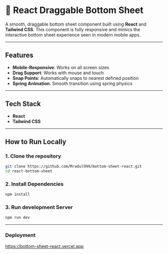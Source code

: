   # 🚀 React Draggable Bottom Sheet
  
  A smooth, draggable bottom sheet component built using **React** and **Tailwind CSS**. This component is fully responsive and mimics the interactive bottom sheet experience seen in modern mobile apps.
  
  ---
  
  ##  Features
  
  -  **Mobile-Responsive**: Works on all screen sizes
  -  **Drag Support**: Works with mouse and touch
  -  **Snap Points**: Automatically snaps to nearest defined position
  -  **Spring Animation**: Smooth transition using spring physics
  
  ---
  
  ##  Tech Stack
  
  - **React**
  - **Tailwind CSS**
  
  ---
  ##  How to Run Locally
  
  ### 1. Clone the repository
  
  ```bash
  git clone https://github.com/Mradul999/bottom-sheet-react.git
  cd react-bottom-sheet

```
### 2. Install Dependencies
```bash
npm install
```
### 3. Run development Server
```bash
npm run dev
```
---
### Deployment 
https://bottom-sheet-react.vercel.app

  
  
  
  
  
  
  
  
  
